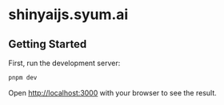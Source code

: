 # shinyaijs.syum.ai

## Getting Started

First, run the development server:

```bash
pnpm dev
```

Open [http://localhost:3000](http://localhost:3000) with your browser to see the result.
